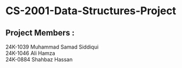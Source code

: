 # CS-2001-Data-Structures-Project
## Project Members :   
24K-1039 Muhammad Samad Siddiqui  
24K-1046 Ali Hamza  
24K-0884 Shahbaz Hassan  
